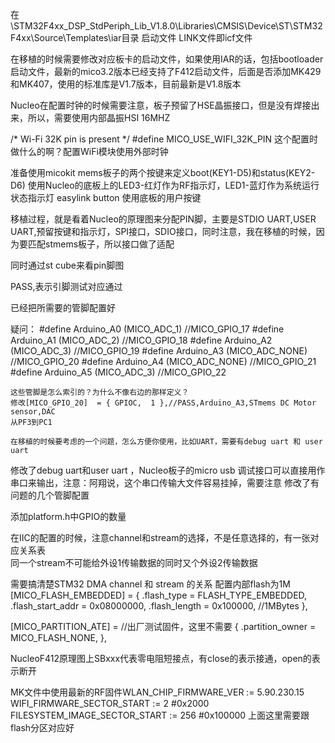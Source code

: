 在\STM32F4xx_DSP_StdPeriph_Lib_V1.8.0\Libraries\CMSIS\Device\ST\STM32F4xx\Source\Templates\iar目录
启动文件
LINK文件即icf文件

在移植的时候需要修改对应板卡的启动文件，如果使用IAR的话，包括bootloader启动文件，最新的mico3.2版本已经支持了F412启动文件，后面是否添加MK429和MK407，使用的标准库是V1.7版本，目前最新是V1.8版本


Nucleo在配置时钟的时候需要注意，板子预留了HSE晶振接口，但是没有焊接出来，所以，需要使用内部晶振HSI 16MHZ

/*  Wi-Fi 32K pin is present */
#define MICO_USE_WIFI_32K_PIN
这个配置时做什么的啊？配置WiFi模块使用外部时钟

准备使用micokit mems板子的两个按键来定义boot(KEY1-D5)和status(KEY2-D6)
使用Nucleo的底板上的LED3-红灯作为RF指示灯，LED1-蓝灯作为系统运行状态指示灯
easylink button 使用底板的用户按键

移植过程，就是看着Nucleo的原理图来分配PIN脚，主要是STDIO UART,USER UART,预留按键和指示灯，SPI接口，SDIO接口，同时注意，我在移植的时候，因为要匹配stmems板子，所以接口做了适配

同时通过st cube来看pin脚图

PASS,表示引脚测试对应通过

已经把所需要的管脚配置好

疑问：
	#define Arduino_A0          (MICO_ADC_1)    //MICO_GPIO_17
	#define Arduino_A1          (MICO_ADC_2)    //MICO_GPIO_18
	#define Arduino_A2          (MICO_ADC_3)    //MICO_GPIO_19
	#define Arduino_A3          (MICO_ADC_NONE) //MICO_GPIO_20
	#define Arduino_A4          (MICO_ADC_NONE) //MICO_GPIO_21
	#define Arduino_A5          (MICO_ADC_3)    //MICO_GPIO_22

	这些管脚是怎么索引的？为什么不像右边的那样定义？
	修改[MICO_GPIO_20]  = { GPIOC,  1 },//PASS,Arduino_A3,STmems DC Motor sensor,DAC
	从PF3到PC1

	在移植的时候要考虑的一个问题，怎么方便你使用，比如UART，需要有debug uart 和 user uart

修改了debug uart和user uart ，Nucleo板子的micro usb 调试接口可以直接用作串口来输出，注意：阿翔说，这个串口传输大文件容易挂掉，需要注意
修改了有问题的几个管脚配置

添加platform.h中GPIO的数量

在IIC的配置的时候，注意channel和stream的选择，不是任意选择的，有一张对应关系表\
同一个stream不可能给外设1传输数据的同时又个外设2传输数据

需要搞清楚STM32 DMA channel 和 stream 的关系
配置内部flash为1M
  [MICO_FLASH_EMBEDDED] =
  {
    .flash_type                   = FLASH_TYPE_EMBEDDED,
    .flash_start_addr             = 0x08000000,
    .flash_length                 = 0x100000,   //1MBytes
  },

  [MICO_PARTITION_ATE] =      //出厂测试固件，这里不需要
  {
    .partition_owner           = MICO_FLASH_NONE,
  },

  NucleoF412原理图上SBxxx代表零电阻短接点，有close的表示接通，open的表示断开

  MK文件中使用最新的RF固件WLAN_CHIP_FIRMWARE_VER  := 5.90.230.15
  WIFI_FIRMWARE_SECTOR_START    := 2      #0x2000
FILESYSTEM_IMAGE_SECTOR_START := 256    #0x100000
上面这里需要跟flash分区对应好